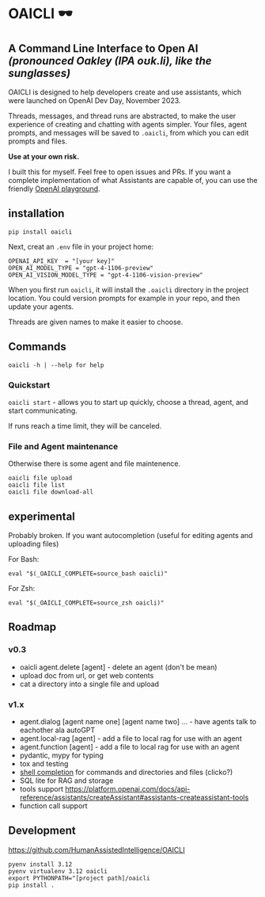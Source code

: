 # OAICLI 🕶️
**A Command Line Interface to Open AI**
_(pronounced Oakley (IPA oʊk.li), like the sunglasses)_
---

OAICLI is designed to help developers create and use assistants, which were launched on OpenAI Dev Day, November 2023.

Threads, messages, and thread runs are abstracted, to make the user experience of creating and chatting with agents simpler.
Your files, agent prompts, and messages will be saved to `.oaicli`, from which you can edit prompts and files.

**Use at your own risk.**

I built this for myself. Feel free to open issues and PRs.
If you want a complete implementation of what Assistants are capable of, you can use the friendly [OpenAI playground](https://platform.openai.com/playground).



## installation

`pip install oaicli`

Next, creat an `.env` file in your project home:

    OPENAI_API_KEY  = "[your key]"
    OPEN_AI_MODEL_TYPE = "gpt-4-1106-preview"
    OPEN_AI_VISION_MODEL_TYPE = "gpt-4-1106-vision-preview"


When you first run `oaicli`, it will install the `.oaicli` directory in the project location.
You could version prompts for example in your repo, and then update your agents.

Threads are given names to make it easier to choose.


## Commands

    oaicli -h | --help for help

### Quickstart

 `oaicli start` - allows you to start up quickly, choose a thread, agent, and start communicating.

 If runs reach a time limit, they will be canceled.

### File and Agent maintenance

 Otherwise there is some agent and file maintenence.

    oaicli file upload
    oaicli file list
    oaicli file download-all

## experimental

Probably broken. If you want autocompletion (useful for editing agents and uploading files)

For Bash:

    eval "$(_OAICLI_COMPLETE=source_bash oaicli)"

For Zsh:

    eval "$(_OAICLI_COMPLETE=source_zsh oaicli)"

## Roadmap

### v0.3

 - oaicli agent.delete [agent] - delete an agent (don't be mean)
 - upload doc from url, or get web contents
 - cat a directory into a single file and upload


 ### v1.x

 - agent.dialog [agent name one] [agent name two] ... - have  agents talk to eachother ala autoGPT
 - agent.local-rag [agent] - add a file to local rag for use with an agent
 - agent.function [agent] - add a file to local rag for use with an agent
 - pydantic, mypy for typing
 - tox and testing
 - [shell completion](https://click.palletsprojects.com/en/8.1.x/shell-completion/) for commands and directories and files (clicko?)
 -  SQL lite for RAG and storage
 - tools support https://platform.openai.com/docs/api-reference/assistants/createAssistant#assistants-createassistant-tools
 - function call support

## Development

https://github.com/HumanAssistedIntelligence/OAICLI


    pyenv install 3.12
    pyenv virtualenv 3.12 oaicli
    export PYTHONPATH="[project path]/oaicli
    pip install .
